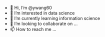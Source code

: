 - 👋 Hi, I’m @ywang60
- 👀 I’m interested in data science
- 🌱 I’m currently learning information science
- 💞️ I’m looking to collaborate on ...
- 📫 How to reach me ...

<!---
ywang60/ywang60 is a ✨ special ✨ repository because its `README.md` (this file) appears on your GitHub profile.
You can click the Preview link to take a look at your changes.
--->
